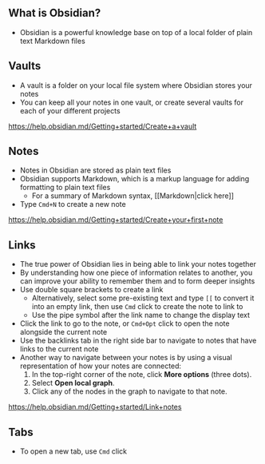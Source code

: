 ## What is Obsidian?

- Obsidian is a powerful knowledge base on top of a local folder of plain text Markdown files


## Vaults

- A vault is a folder on your local file system where Obsidian stores your notes
- You can keep all your notes in one vault, or create several vaults for each of your different projects

https://help.obsidian.md/Getting+started/Create+a+vault


## Notes

- Notes in Obsidian are stored as plain text files
- Obsidian supports Markdown, which is a markup language for adding formatting to plain text files
	- For a summary of Markdown syntax, [[Markdown|click here]]
- Type `Cmd+N` to create a new note

https://help.obsidian.md/Getting+started/Create+your+first+note


## Links

- The true power of Obsidian lies in being able to link your notes together
- By understanding how one piece of information relates to another, you can improve your ability to remember them and to form deeper insights
- Use double square brackets to create a link
	- Alternatively, select some pre-existing text and type `[[` to convert it into an empty link, then use `Cmd` click to create the note to link to
	- Use the pipe symbol after the link name to change the display text
- Click the link to go to the note, or `Cmd+Opt` click to open the note alongside the current note 
- Use the backlinks tab in the right side bar to navigate to notes that have links to the current note
- Another way to navigate between your notes is by using a visual representation of how your notes are connected:
	1.  In the top-right corner of the note, click **More options** (three dots).
	2.  Select **Open local graph**.
	3.  Click any of the nodes in the graph to navigate to that note.

https://help.obsidian.md/Getting+started/Link+notes


## Tabs

- To open a new tab, use `Cmd` click